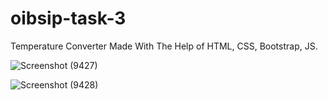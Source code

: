 # oibsip-task-3
Temperature Converter Made With The Help of HTML, CSS, Bootstrap, JS.

![Screenshot (9427)](https://github.com/debjyotidas111/oibsip-task-3/assets/86339364/86dda4c5-abe3-4697-b892-1aef82ad9680)

![Screenshot (9428)](https://github.com/debjyotidas111/oibsip-task-3/assets/86339364/6c3aef89-4052-4c9f-b984-d06c9bdf19a3)

